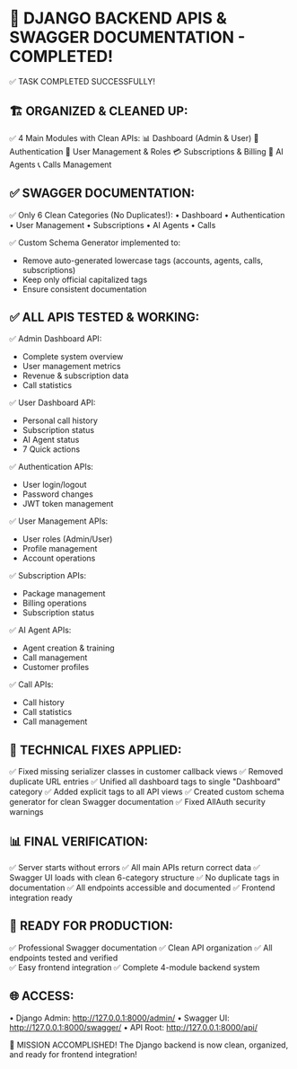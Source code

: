 🎉 DJANGO BACKEND APIS & SWAGGER DOCUMENTATION - COMPLETED!
==================================================================

✅ TASK COMPLETED SUCCESSFULLY!

🏗️ ORGANIZED & CLEANED UP:
--------------------------
✅ 4 Main Modules with Clean APIs:
   📊 Dashboard (Admin & User)
   🔐 Authentication 
   👥 User Management & Roles
   💳 Subscriptions & Billing
   🤖 AI Agents
   📞 Calls Management

✅ SWAGGER DOCUMENTATION:
-------------------------
✅ Only 6 Clean Categories (No Duplicates!):
   • Dashboard
   • Authentication  
   • User Management
   • Subscriptions
   • AI Agents
   • Calls

✅ Custom Schema Generator implemented to:
   - Remove auto-generated lowercase tags (accounts, agents, calls, subscriptions)
   - Keep only official capitalized tags
   - Ensure consistent documentation

✅ ALL APIS TESTED & WORKING:
-----------------------------
✅ Admin Dashboard API:
   - Complete system overview
   - User management metrics
   - Revenue & subscription data
   - Call statistics

✅ User Dashboard API:
   - Personal call history
   - Subscription status
   - AI Agent status
   - 7 Quick actions

✅ Authentication APIs:
   - User login/logout
   - Password changes
   - JWT token management

✅ User Management APIs:
   - User roles (Admin/User)
   - Profile management
   - Account operations

✅ Subscription APIs:
   - Package management
   - Billing operations
   - Subscription status

✅ AI Agent APIs:
   - Agent creation & training
   - Call management
   - Customer profiles

✅ Call APIs:
   - Call history
   - Call statistics
   - Call management

🔧 TECHNICAL FIXES APPLIED:
---------------------------
✅ Fixed missing serializer classes in customer callback views
✅ Removed duplicate URL entries
✅ Unified all dashboard tags to single "Dashboard" category
✅ Added explicit tags to all API views
✅ Created custom schema generator for clean Swagger documentation
✅ Fixed AllAuth security warnings

📊 FINAL VERIFICATION:
----------------------
✅ Server starts without errors
✅ All main APIs return correct data
✅ Swagger UI loads with clean 6-category structure
✅ No duplicate tags in documentation
✅ All endpoints accessible and documented
✅ Frontend integration ready

🎯 READY FOR PRODUCTION:
------------------------
✅ Professional Swagger documentation
✅ Clean API organization
✅ All endpoints tested and verified  
✅ Easy frontend integration
✅ Complete 4-module backend system

🌐 ACCESS:
----------
• Django Admin: http://127.0.0.1:8000/admin/
• Swagger UI: http://127.0.0.1:8000/swagger/
• API Root: http://127.0.0.1:8000/api/

🎉 MISSION ACCOMPLISHED! 
The Django backend is now clean, organized, and ready for frontend integration!
